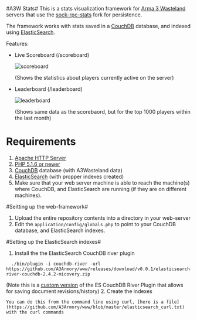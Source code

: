 #A3W Stats#
This is a stats visualization framework for [Arma 3 Wasteland](http://a3wasteland.com/) servers that use the [sock-rpc-stats](https://github.com/micovery/ArmA3_Wasteland.Altis) fork for persistence.

The framework works with stats saved in a [CouchDB](http://couchdb.apache.org/) database, and indexed using [ElasticSearch](http://www.elasticsearch.org/).

Features:

- Live Scoreboard (/scoreboard)

  ![scoreboard](http://i.imgur.com/V49MLLZ.png)
  
  (Shows the statistics about players currently active on the server)

- Leaderboard (/leaderboard)

  ![leaderboard](http://i.imgur.com/aF9MKw5.png)
  
  (Shows same data as the scorebaord, but for the top 1000 players within the last month)


# Requirements #
  1. [Apache HTTP Server](http://httpd.apache.org/)
  2. [PHP 5.1.6 or newer](http://php.net/)
  3. [CouchDB](http://couchdb.apache.org/) database (with A3Wasteland data)
  4. [ElasticSearch](http://www.elasticsearch.org/) (with propper indexes created)
  4. Make sure that your web server machine is able to reach the machine(s) where CouchDB, and ElasticSearch are running (if they are on different machines).



#Seitting up the web-framework#
  1. Upload the entire repository contents into a directory in your web-server
  2. Edit the ```application/config/globals.php``` to point to your CouchDB database, and ElasticSearch indexes.



#Setting up the ElasticSearch indexes#
1. Install the the ElasticSearch CouchDB river plugin

  ```
    ./bin/plugin -i couchdb-river -url https://github.com/A3Armory/www/releases/download/v0.0.1/elasticsearch-river-couchdb-2.4.2-micovery.zip
  ```
  (Note this is a [custom version](https://github.com/elasticsearch/elasticsearch-river-couchdb/pull/86) of the ES CouchDB River Plugin that allows for saving document revisions/history)
2. Create the indexes

    You can do this from the command line using curl, [here is a file](https://github.com/A3Armory/www/blob/master/elasticsearch_curl.txt) with the curl commands



  



